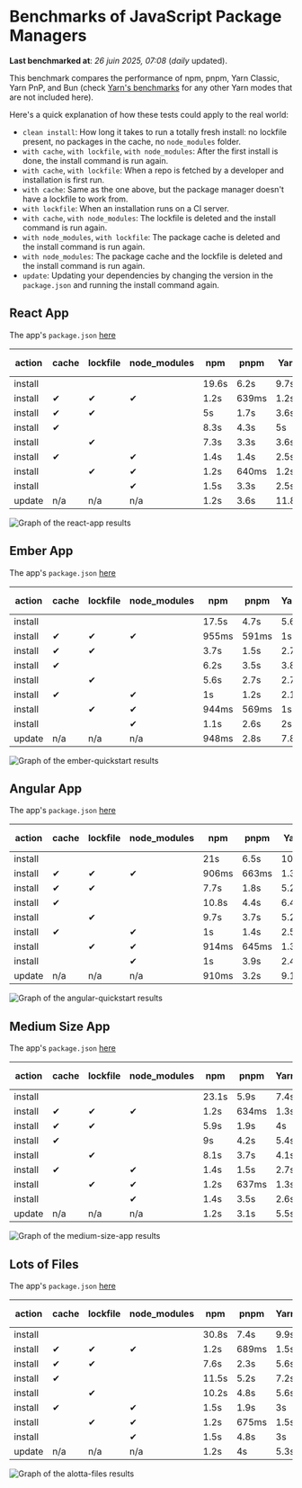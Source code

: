 # Benchmarks of JavaScript Package Managers

**Last benchmarked at**: _26 juin 2025, 07:08_ (_daily_ updated).

This benchmark compares the performance of npm, pnpm, Yarn Classic, Yarn PnP, and Bun (check [Yarn's benchmarks](https://yarnpkg.com/benchmarks) for any other Yarn modes that are not included here).

Here's a quick explanation of how these tests could apply to the real world:

- `clean install`: How long it takes to run a totally fresh install: no lockfile present, no packages in the cache, no `node_modules` folder.
- `with cache`, `with lockfile`, `with node_modules`: After the first install is done, the install command is run again.
- `with cache`, `with lockfile`: When a repo is fetched by a developer and installation is first run.
- `with cache`: Same as the one above, but the package manager doesn't have a lockfile to work from.
- `with lockfile`: When an installation runs on a CI server.
- `with cache`, `with node_modules`: The lockfile is deleted and the install command is run again.
- `with node_modules`, `with lockfile`: The package cache is deleted and the install command is run again.
- `with node_modules`: The package cache and the lockfile is deleted and the install command is run again.
- `update`: Updating your dependencies by changing the version in the `package.json` and running the install command again.

## React App

The app's `package.json` [here](./fixtures/react-app/package.json)

| action  | cache | lockfile | node_modules| npm | pnpm | Yarn | Yarn PnP | Bun |
| ---     | ---   | ---      | ---         | --- | ---  | ---  | ---      | --- |
| install |       |          |             | 19.6s | 6.2s | 9.7s | 2.6s | 1.3s |
| install | ✔     | ✔        | ✔           | 1.2s | 639ms | 1.2s | n/a | 35ms |
| install | ✔     | ✔        |             | 5s | 1.7s | 3.6s | 982ms | 451ms |
| install | ✔     |          |             | 8.3s | 4.3s | 5s | 2.2s | 428ms |
| install |       | ✔        |             | 7.3s | 3.3s | 3.6s | 973ms | 428ms |
| install | ✔     |          | ✔           | 1.4s | 1.4s | 2.5s | n/a | 34ms |
| install |       | ✔        | ✔           | 1.2s | 640ms | 1.2s | n/a | 30ms |
| install |       |          | ✔           | 1.5s | 3.3s | 2.5s | n/a | 30ms |
| update  | n/a | n/a | n/a | 1.2s | 3.6s | 11.8s | 3s | 35ms |

<img alt="Graph of the react-app results" src="results/img/react-app.svg" />

## Ember App

The app's `package.json` [here](./fixtures/ember-quickstart/package.json)

| action  | cache | lockfile | node_modules| npm | pnpm | Yarn | Yarn PnP | Bun |
| ---     | ---   | ---      | ---         | --- | ---  | ---  | ---      | --- |
| install |       |          |             | 17.5s | 4.7s | 5.6s | 2.3s | 1.1s |
| install | ✔     | ✔        | ✔           | 955ms | 591ms | 1s | n/a | 27ms |
| install | ✔     | ✔        |             | 3.7s | 1.5s | 2.7s | 865ms | 350ms |
| install | ✔     |          |             | 6.2s | 3.5s | 3.8s | 1.9s | 353ms |
| install |       | ✔        |             | 5.6s | 2.7s | 2.7s | 867ms | 341ms |
| install | ✔     |          | ✔           | 1s | 1.2s | 2.1s | n/a | 27ms |
| install |       | ✔        | ✔           | 944ms | 569ms | 1s | n/a | 25ms |
| install |       |          | ✔           | 1.1s | 2.6s | 2s | n/a | 24ms |
| update  | n/a | n/a | n/a | 948ms | 2.8s | 7.8s | 2.7s | 27ms |

<img alt="Graph of the ember-quickstart results" src="results/img/ember-quickstart.svg" />

## Angular App

The app's `package.json` [here](./fixtures/angular-quickstart/package.json)

| action  | cache | lockfile | node_modules| npm | pnpm | Yarn | Yarn PnP | Bun |
| ---     | ---   | ---      | ---         | --- | ---  | ---  | ---      | --- |
| install |       |          |             | 21s | 6.5s | 10.7s | 2.7s | 1.9s |
| install | ✔     | ✔        | ✔           | 906ms | 663ms | 1.3s | n/a | 30ms |
| install | ✔     | ✔        |             | 7.7s | 1.8s | 5.2s | 1.2s | 856ms |
| install | ✔     |          |             | 10.8s | 4.4s | 6.4s | 2.3s | 817ms |
| install |       | ✔        |             | 9.7s | 3.7s | 5.2s | 1.2s | 838ms |
| install | ✔     |          | ✔           | 1s | 1.4s | 2.5s | n/a | 29ms |
| install |       | ✔        | ✔           | 914ms | 645ms | 1.3s | n/a | 26ms |
| install |       |          | ✔           | 1s | 3.9s | 2.4s | n/a | 26ms |
| update  | n/a | n/a | n/a | 910ms | 3.2s | 9.1s | 2.5s | 33ms |

<img alt="Graph of the angular-quickstart results" src="results/img/angular-quickstart.svg" />

## Medium Size App

The app's `package.json` [here](./fixtures/medium-size-app/package.json)

| action  | cache | lockfile | node_modules| npm | pnpm | Yarn | Yarn PnP | Bun |
| ---     | ---   | ---      | ---         | --- | ---  | ---  | ---      | --- |
| install |       |          |             | 23.1s | 5.9s | 7.4s | 2.8s | 1.3s |
| install | ✔     | ✔        | ✔           | 1.2s | 634ms | 1.3s | n/a | 31ms |
| install | ✔     | ✔        |             | 5.9s | 1.9s | 4s | 1.1s | 494ms |
| install | ✔     |          |             | 9s | 4.2s | 5.4s | 2.4s | 486ms |
| install |       | ✔        |             | 8.1s | 3.7s | 4.1s | 1.1s | 468ms |
| install | ✔     |          | ✔           | 1.4s | 1.5s | 2.7s | n/a | 31ms |
| install |       | ✔        | ✔           | 1.2s | 637ms | 1.3s | n/a | 30ms |
| install |       |          | ✔           | 1.4s | 3.5s | 2.6s | n/a | 29ms |
| update  | n/a | n/a | n/a | 1.2s | 3.1s | 5.5s | 2.3s | 40ms |

<img alt="Graph of the medium-size-app results" src="results/img/medium-size-app.svg" />

## Lots of Files

The app's `package.json` [here](./fixtures/alotta-files/package.json)

| action  | cache | lockfile | node_modules| npm | pnpm | Yarn | Yarn PnP | Bun |
| ---     | ---   | ---      | ---         | --- | ---  | ---  | ---      | --- |
| install |       |          |             | 30.8s | 7.4s | 9.9s | 3.3s | 2s |
| install | ✔     | ✔        | ✔           | 1.2s | 689ms | 1.5s | n/a | 39ms |
| install | ✔     | ✔        |             | 7.6s | 2.3s | 5.6s | 1.3s | 703ms |
| install | ✔     |          |             | 11.5s | 5.2s | 7.2s | 2.8s | 716ms |
| install |       | ✔        |             | 10.2s | 4.8s | 5.6s | 1.3s | 714ms |
| install | ✔     |          | ✔           | 1.5s | 1.9s | 3s | n/a | 40ms |
| install |       | ✔        | ✔           | 1.2s | 675ms | 1.5s | n/a | 36ms |
| install |       |          | ✔           | 1.5s | 4.8s | 3s | n/a | 36ms |
| update  | n/a | n/a | n/a | 1.2s | 4s | 5.3s | 2.8s | 84ms |

<img alt="Graph of the alotta-files results" src="results/img/alotta-files.svg" />